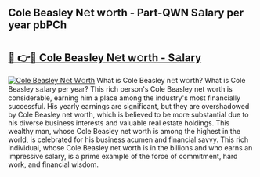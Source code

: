 ## Cole Beasley N𝚎t w𝚘rth - Part-QWN S𝚊lary per year pbPCh

# <h2><a href="http://gc1h20f.nevu.top/?p=Cole+Beasley">🔗 👉🔴 Cole Beasley N𝚎t w𝚘rth - S𝚊lary</a></h2>

[![Cole Beasley N𝚎t W𝚘rth](https://i.imgur.com/Oavwk0R.jpeg)](http://gc1h20f.nevu.top/?p=Cole+Beasley)
What is Cole Beasley n𝚎t w𝚘rth? What is Cole Beasley s𝚊lary per year?
This rich person's Cole Beasley net worth is considerable, earning him a place among the industry's most financially successful. His yearly earnings are significant, but they are overshadowed by Cole Beasley net worth, which is believed to be more substantial due to his diverse business interests and valuable real estate holdings. This wealthy man, whose Cole Beasley net worth is among the highest in the world, is celebrated for his business acumen and financial savvy. This rich individual, whose Cole Beasley net worth is in the billions and who earns an impressive salary, is a prime example of the force of commitment, hard work, and financial wisdom.
